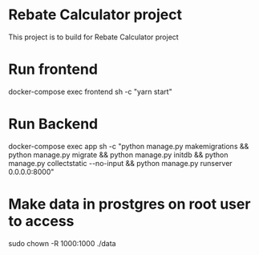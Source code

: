 # Rebate Calculator project

This project is to build for Rebate Calculator project

# Run frontend

docker-compose exec frontend sh -c "yarn start"

# Run Backend

docker-compose exec app sh -c "python manage.py makemigrations && python manage.py migrate && python manage.py initdb && python manage.py collectstatic --no-input && python manage.py runserver 0.0.0.0:8000"

# Make data in prostgres on root user to access

sudo chown -R 1000:1000 ./data

